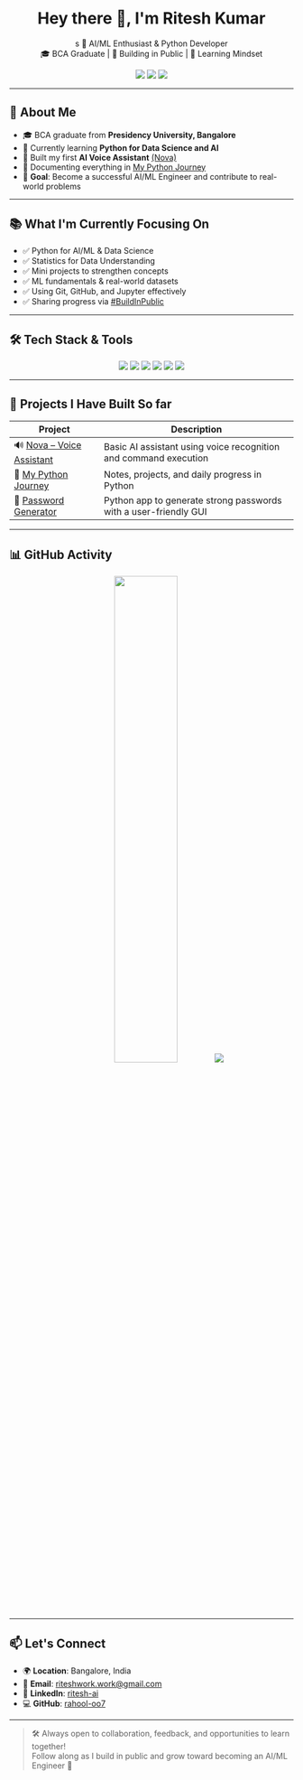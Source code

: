 <h1 align="center">Hey there 👋, I'm Ritesh Kumar</h1>

<p align="center">    s
  🧠 AI/ML Enthusiast & Python Developer <br/>
  🎓 BCA Graduate | 🔄 Building in Public | 🌱 Learning Mindset 
</p>
 
<p align="center">
  <a href="https://github.com/rahool-oo7"><img src="https://img.shields.io/github/followers/rahool-oo7?label=Followers&style=social" /></a>
  <a href="https://linkedin.com/in/ritesh-ai"><img src="https://img.shields.io/badge/LinkedIn-Ritesh%20Kumar-blue?style=flat&logo=linkedin" /></a>
  <a href="mailto:riteshwork.work@gmail.com"><img src="https://img.shields.io/badge/Gmail-riteshwork.work@gmail.com-red?style=flat&logo=gmail&logoColor=white" /></a>
</p>

---

## 🚀 About Me

- 🎓 BCA graduate from **Presidency University, Bangalore**
- 🐍 Currently learning **Python for Data Science and AI**
- 🤖 Built my first **AI Voice Assistant** [(Nova)](https://github.com/rahool-oo7/nova-voice-assistant)
- 🧠 Documenting everything in [My Python Journey](https://github.com/rahool-oo7/my-python-journey)
- 🎯 **Goal**: Become a successful AI/ML Engineer and contribute to real-world problems

---

## 📚 What I'm Currently Focusing On

- ✅ Python for AI/ML & Data Science
- ✅ Statistics for Data Understanding
- ✅ Mini projects to strengthen concepts
- ✅ ML fundamentals & real-world datasets
- ✅ Using Git, GitHub, and Jupyter effectively
- ✅ Sharing progress via [#BuildInPublic](https://www.linkedin.com/feed/hashtag/buildinpublic/)

---

## 🛠️ Tech Stack & Tools

<div align="center">
  <img src="https://img.shields.io/badge/Python-3776AB?style=for-the-badge&logo=python&logoColor=white"/>
  <img src="https://img.shields.io/badge/Java-ED8B00?style=for-the-badge&logo=java&logoColor=white"/>
  <img src="https://img.shields.io/badge/Git-F05032?style=for-the-badge&logo=git&logoColor=white"/>
  <img src="https://img.shields.io/badge/GitHub-181717?style=for-the-badge&logo=github&logoColor=white"/>
  <img src="https://img.shields.io/badge/VSCode-007ACC?style=for-the-badge&logo=visual-studio-code&logoColor=white"/>
  <img src="https://img.shields.io/badge/Jupyter-F37626?style=for-the-badge&logo=jupyter&logoColor=white"/>
</div>

---

## 🧩 Projects I Have Built So far

| Project | Description |
|--------|-------------|
| 🔊 [Nova – Voice Assistant](https://github.com/rahool-oo7/nova-voice-assistant) | Basic AI assistant using voice recognition and command execution |
| 📘 [My Python Journey](https://github.com/rahool-oo7/my-python-journey) | Notes, projects, and daily progress in Python |
| 🔐 [Password Generator](https://github.com/rahool-oo7/password-gen-gui) | Python app to generate strong passwords with a user-friendly GUI |

---

## 📊 GitHub Activity

<p align="center">
  <img src="https://github-readme-stats.vercel.app/api?username=rahool-oo7&show_icons=true&theme=tokyonight" width="47%" />
  <img src="https://streak-stats.demolab.com/?user=rahool-oo7&theme=tokyonight" />
</p>

---

## 📫 Let's Connect

- 🌍 **Location**: Bangalore, India
- 📧 **Email**: riteshwork.work@gmail.com
- 💼 **LinkedIn**: [ritesh-ai](https://linkedin.com/in/ritesh-ai)
- 💻 **GitHub**: [rahool-oo7](https://github.com/rahool-oo7)

---

> 🛠️ Always open to collaboration, feedback, and opportunities to learn together!  
> Follow along as I build in public and grow toward becoming an AI/ML Engineer 🚀

